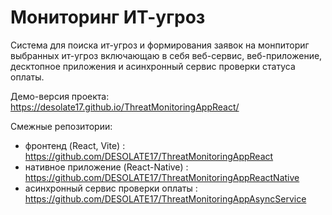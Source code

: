 # Мониторинг ИТ-угроз

Система для поиска ит-угроз и формирования заявок на монпиториг выбранных ит-угроз включающаю в себя веб-сервис, веб-приложение, десктопное приложения и асинхронный сервис проверки статуса оплаты.

Демо-версия проекта: https://desolate17.github.io/ThreatMonitoringAppReact/

Смежные репозитории:
* фронтенд (React, Vite) : https://github.com/DESOLATE17/ThreatMonitoringAppReact
* нативное приложение (React-Native) : https://github.com/DESOLATE17/ThreatMonitoringAppReactNative
* асинхронный сервис проверки оплаты : https://github.com/DESOLATE17/ThreatMonitoringAppAsyncService
